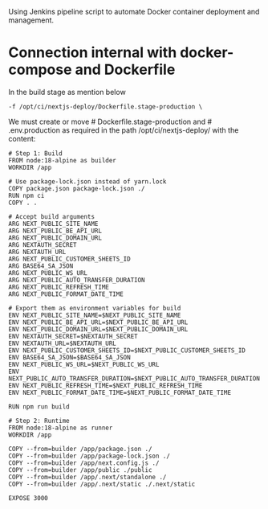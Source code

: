 Using Jenkins pipeline script to automate Docker container deployment and management.
# Connection internal with docker-compose and Dockerfile
In the build stage as mention below
```
-f /opt/ci/nextjs-deploy/Dockerfile.stage-production \
```

We must create or move # Dockerfile.stage-production and # .env.production as required in the path /opt/ci/nextjs-deploy/ with the content:
```
# Step 1: Build
FROM node:18-alpine as builder
WORKDIR /app

# Use package-lock.json instead of yarn.lock
COPY package.json package-lock.json ./
RUN npm ci
COPY . .

# Accept build arguments
ARG NEXT_PUBLIC_SITE_NAME
ARG NEXT_PUBLIC_BE_API_URL
ARG NEXT_PUBLIC_DOMAIN_URL
ARG NEXTAUTH_SECRET
ARG NEXTAUTH_URL
ARG NEXT_PUBLIC_CUSTOMER_SHEETS_ID
ARG BASE64_SA_JSON
ARG NEXT_PUBLIC_WS_URL
ARG NEXT_PUBLIC_AUTO_TRANSFER_DURATION
ARG NEXT_PUBLIC_REFRESH_TIME
ARG NEXT_PUBLIC_FORMAT_DATE_TIME

# Export them as environment variables for build
ENV NEXT_PUBLIC_SITE_NAME=$NEXT_PUBLIC_SITE_NAME
ENV NEXT_PUBLIC_BE_API_URL=$NEXT_PUBLIC_BE_API_URL
ENV NEXT_PUBLIC_DOMAIN_URL=$NEXT_PUBLIC_DOMAIN_URL
ENV NEXTAUTH_SECRET=$NEXTAUTH_SECRET
ENV NEXTAUTH_URL=$NEXTAUTH_URL
ENV NEXT_PUBLIC_CUSTOMER_SHEETS_ID=$NEXT_PUBLIC_CUSTOMER_SHEETS_ID
ENV BASE64_SA_JSON=$BASE64_SA_JSON
ENV NEXT_PUBLIC_WS_URL=$NEXT_PUBLIC_WS_URL
ENV NEXT_PUBLIC_AUTO_TRANSFER_DURATION=$NEXT_PUBLIC_AUTO_TRANSFER_DURATION
ENV NEXT_PUBLIC_REFRESH_TIME=$NEXT_PUBLIC_REFRESH_TIME
ENV NEXT_PUBLIC_FORMAT_DATE_TIME=$NEXT_PUBLIC_FORMAT_DATE_TIME

RUN npm run build

# Step 2: Runtime
FROM node:18-alpine as runner
WORKDIR /app

COPY --from=builder /app/package.json ./
COPY --from=builder /app/package-lock.json ./
COPY --from=builder /app/next.config.js ./
COPY --from=builder /app/public ./public
COPY --from=builder /app/.next/standalone ./
COPY --from=builder /app/.next/static ./.next/static

EXPOSE 3000
```

